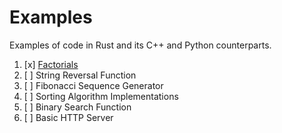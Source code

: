 # Examples

Examples of code in Rust and its C++ and Python counterparts.

1. [x] [Factorials](Factorial.md)
2. [ ] String Reversal Function
3. [ ] Fibonacci Sequence Generator
4. [ ] Sorting Algorithm Implementations
5. [ ] Binary Search Function
6. [ ] Basic HTTP Server
